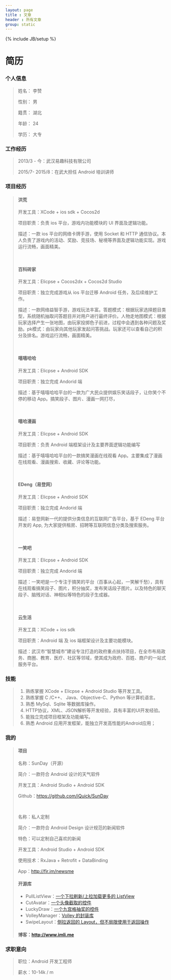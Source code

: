 ```yaml
---
layout: page
title : 文章
header : 所有文章
group: static
---
```

{% include JB/setup %}

<h1 id="简历">简历</h1>



<h3 id="个人信息">个人信息</h3>

<blockquote>
  <p>姓名：       李赞 </p>
  <p>性别：       男 </p>
  <p>籍贯：       湖北 </p>
  <p>年龄：       24 </p>
  <p>学历：       大专</p>
</blockquote>



<h3 id="工作经历">工作经历</h3>

<blockquote>
  <p>2013/3 - 今：武汉易趣科技有限公司 <br></p>
  <p>2015/7- 2015/8：在武大担任 Android 培训讲师</p>
</blockquote>



<h3 id="项目经历">项目经历</h3>

<blockquote>
  <h4 id="洪荒">洪荒</h4>
  
  <p>开发工具：XCode + ios sdk + Cocos2d </p>
  <p>项目职责：负责 ios 平台，游戏内功能模块的 UI 界面及逻辑功能。 </p>
  <p>描述：一款 ios 平台的网络卡牌手游，使用 Socket 和 HTTP 通信协议。本人负责了游戏内的活动、奖励、竞技场、秘境等界面及逻辑功能实现。游戏运行流畅，画面精美。</p>
  <br>
  
  <h4 id="百科砖家">百科砖家</h4>
  
  <p>开发工具：Elicpse + Cocos2dx + Cocos2d Studio </p>
  <p>项目职责：独立完成游戏从 ios 平台迁移 Android 任务，及后续维护工作。 </p>
  <p>描述：一款网络益智手游，游戏玩法丰富。答题模式：根据玩家选择题目类型，系统随机抽取问答题目并对用户进行最终评价。人物走地图模式：根据玩家选择产生一张地图，由玩家投掷色子前进，过程中会遇到各种问题及奖励。pk模式：由玩家向其他玩家发起问答挑战。玩家还可以查看自己的积分及排名。游戏运行流畅，画面精美。</p>
  <br>
  
  <h4 id="嘻嘻哈哈">嘻嘻哈哈</h4>
  
  <p>开发工具：Elicpse + Android SDK </p>
  <p>项目职责：独立完成 Andorid 端 </p>
  <p>描述：基于嘻嘻哈哈平台的一款为广大民众提供娱乐笑话段子，让你笑个不停的移动 App。搞笑段子、图片、漫画一网打尽，</p>
  <br>
  
  <h4 id="嘻哈漫画">嘻哈漫画</h4>
  
  <p>开发工具：Elicpse + Android SDK </p>
  <p>项目职责：负责 Android 端框架设计及主要界面逻辑功能编写 </p>
  <p>描述：基于嘻嘻哈哈平台的一款搞笑漫画在线观看 App。主要集成了漫画在线观看、漫画搜索、收藏、评论等功能。</p>
  <br>
  
  <h4 id="edeng易登网">EDeng（易登网）</h4>
  
  <p>开发工具：Elicpse + Android SDK </p>
  <p>项目职责：独立完成 Andorid 端 </p>
  <p>描述：易登网新一代的提供分类信息的互联网广告平台，基于 EDeng 平台开发的 App, 为大家提供租房、招聘等互联网信息分类及搜索服务。</p>
  <br>
  
  <h4 id="一笑吧">一笑吧</h4>
  
  <p>开发工具：Elicpse + Android SDK </p>
  <p>项目职责：独立完成 Andorid 端 </p>
  <p>描述：一笑吧是一个专注于搞笑的平台（百事从心起，一笑解千愁），具有在线观看搞笑段子、图片，积分抽奖，发布笑话段子图片。以及特色的聊天段子、脑残对话、神相似等特色的段子生成器。</p>
  <br>
  
  <h4 id="云生活">云生活</h4>
  
  <p>开发工具：XCode + ios sdk </p>
  <p>项目职责：Android 端 及 ios 端框架设计及主要功能模块。 </p>
  <p>描述：武汉市“智慧城市”建设专注打造的政府重点扶持项目，在全市布局政务、商圈、教育、医疗、社区等邻域，使其成为政府、百姓、商户的一站式服务平台。</p>
</blockquote>



<h3 id="技能">技能</h3>

<blockquote>
  <ol>
  <li>熟练掌握 XCode + Elicpse + Android Studio 等开发工具。</li>
  <li>熟练掌握 C /C++、 Java、Objective-C、Python 等计算机语言。</li>
  <li>熟悉 MySql、Sqlite 等数据库操作。</li>
  <li>HTTP协议，XML、JSON解析等开发经验，具有丰富的UI开发经验。</li>
  <li>能独立完成项目框架及功能编写。</li>
  <li>熟悉 Android 应用开发框架，能独立开发高性能的Android应用；</li>
  </ol>
</blockquote>



<h3 id="我的">我的</h3>

<blockquote>
  <h4 id="项目">项目</h4>
  
  <p>名称：SunDay（开源） </p>
  <p>简介：一款符合 Android 设计的天气软件 </p>
  <p>开发工具：Android Studio + Android SDK </p>
  <p>Github：<a href="https://github.com/iQuick/SunDay">https://github.com/iQuick/SunDay</a></p>
  <br>
  
  <p>名称：私人定制 </p>
  <p>简介：一款符合 Android Design 设计规范的新闻软件 </p>
  <p>特色：可以定制自己喜欢的新闻 </p>
  <p>开发工具：Android Studio + Android SDK </p>
  <p>使用技术：RxJava + Retrofit + DataBinding </p>
  <p>App：<a href="http://fir.im/newsme">http://fir.im/newsme</a></p>
  
  <h4 id="开源库">开源库</h4>
  
  <ul>
  <li>PullListView：<a href="https://github.com/iQuick/PullListView">一个下拉刷新/上拉加载更多的 ListView</a></li>
  <li>CutAvatar：<a href="https://github.com/iQuick/QQCutAvatar">一个头像截取的控件</a></li>
  <li>LuckyDraw：<a href="https://github.com/iQuick/LuckyDraw">一个九宫格抽奖的控件</a></li>
  <li>VolleyManager：<a href="https://github.com/iQuick/VolleyManager">Volley 的封装库</a></li>
  <li>SwipeLayout：<a href="https://github.com/iQuick/SwipeLayout">侧拉返回的 Layout，但不局限使用于返回操作</a></li>
  </ul>
  
  <h4 id="博客httpwwwimlime">博客：<a href="http://www.imli.me">http://www.imli.me</a></h4>
</blockquote>



<h3 id="求职意向">求职意向</h3>

<blockquote>
  <p>职位：Android 开发工程师 </p>
  <p>薪水：10-14k / m</p>
</blockquote>